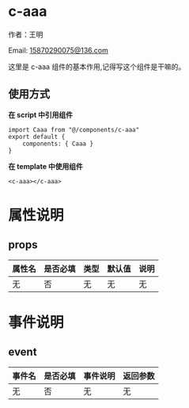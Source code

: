 # c-aaa
作者：王明

Email: 15870290075@136.com

这里是 c-aaa 组件的基本作用,记得写这个组件是干嘛的。

## 使用方式
**在 script 中引用组件**

```vue
import Caaa from "@/components/c-aaa"
export default {
    components: { Caaa }
}
```

**在 template 中使用组件**

```vue
<c-aaa></c-aaa>
```

# 属性说明

## props
|属性名 |是否必填 |	类型 |	默认值 |	说明 |
|-------|---------|--------|-----|-----|
|无 |否 |	无 |	无 |	无 |


# 事件说明

## event
| 事件名	| 是否必填	| 事件说明 | 返回参数 |
|-------|---------|--------|--------|
|无|否|无|无 |
